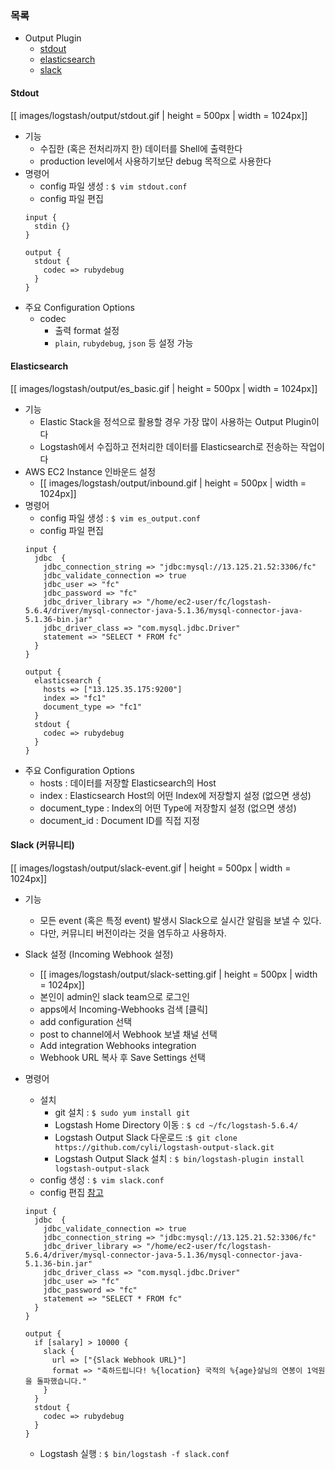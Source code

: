### 목록

* Output Plugin
    * [stdout](#stdout)
    * [elasticsearch](#es)
    * [slack](#slack)

<a name='stdout'></a>
#### Stdout

[[ images/logstash/output/stdout.gif | height = 500px | width = 1024px]]

* 기능
    * 수집한 (혹은 전처리까지 한) 데이터를 Shell에 출력한다
    * production level에서 사용하기보단 debug 목적으로 사용한다
* 명령어
    * config 파일 생성 : `$ vim stdout.conf`
    * config 파일 편집
    ```
    input {
      stdin {}
    }

    output {
      stdout {
        codec => rubydebug
      }
    }
    ```
* 주요 Configuration Options
    * codec
        * 출력 format 설정
        * `plain`, `rubydebug`, `json` 등 설정 가능

<a name='es'></a>
#### Elasticsearch

[[ images/logstash/output/es_basic.gif | height = 500px | width = 1024px]]

* 기능
    * Elastic Stack을 정석으로 활용할 경우 가장 많이 사용하는 Output Plugin이다
    * Logstash에서 수집하고 전처리한 데이터를 Elasticsearch로 전송하는 작업이다
* AWS EC2 Instance 인바운드 설정
    * [[ images/logstash/output/inbound.gif | height = 500px | width = 1024px]]
* 명령어
    * config 파일 생성 : `$ vim es_output.conf`
    * config 파일 편집
    ```
    input {
      jdbc  {
        jdbc_connection_string => "jdbc:mysql://13.125.21.52:3306/fc"
        jdbc_validate_connection => true
        jdbc_user => "fc"
        jdbc_password => "fc"
        jdbc_driver_library => "/home/ec2-user/fc/logstash-5.6.4/driver/mysql-connector-java-5.1.36/mysql-connector-java-5.1.36-bin.jar"
        jdbc_driver_class => "com.mysql.jdbc.Driver"
        statement => "SELECT * FROM fc"
      }
    }

    output {
      elasticsearch {
        hosts => ["13.125.35.175:9200"]
        index => "fc1"
        document_type => "fc1"
      }
      stdout {
        codec => rubydebug
      }
    }
    ```
* 주요 Configuration Options
    * hosts : 데이터를 저장할 Elasticsearch의 Host
    * index : Elasticsearch Host의 어떤 Index에 저장할지 설정 (없으면 생성)
    * document_type : Index의 어떤 Type에 저장할지 설정 (없으면 생성)
    * document_id : Document ID를 직접 지정 

<a name='slack'></a>
#### Slack (커뮤니티)

[[ images/logstash/output/slack-event.gif | height = 500px | width = 1024px]]

* 기능
    * 모든 event (혹은 특정 event) 발생시 Slack으로 실시간 알림을 보낼 수 있다.
    * 다만, 커뮤니티 버전이라는 것을 염두하고 사용하자.

* Slack 설정 (Incoming Webhook 설정)

    * [[ images/logstash/output/slack-setting.gif | height = 500px | width = 1024px]]
    * 본인이 admin인 slack team으로 로그인
    * apps에서 Incoming-Webhooks 검색 [클릭]
    * add configuration 선택
    * post to channel에서 Webhook 보낼 채널 선택
    * Add integration Webhooks integration
    * Webhook URL 복사 후 Save Settings 선택

* 명령어
    * 설치
        * git 설치 : `$ sudo yum install git`
        * Logstash Home Directory 이동 : `$ cd ~/fc/logstash-5.6.4/`
        * Logstash Output Slack 다운로드 :`$ git clone https://github.com/cyli/logstash-output-slack.git`
        * Logstash Output Slack 설치 : `$ bin/logstash-plugin install logstash-output-slack`
    * config 생성 : `$ vim slack.conf`
    * config 편집 [참고](https://discuss.elastic.co/t/output-if-else-configuration-error/39869)
    ```
    input {
      jdbc  {
        jdbc_validate_connection => true
        jdbc_connection_string => "jdbc:mysql://13.125.21.52:3306/fc"
        jdbc_driver_library => "/home/ec2-user/fc/logstash-5.6.4/driver/mysql-connector-java-5.1.36/mysql-connector-java-5.1.36-bin.jar"
        jdbc_driver_class => "com.mysql.jdbc.Driver"
        jdbc_user => "fc"
        jdbc_password => "fc"
        statement => "SELECT * FROM fc"
      }
    }

    output {
      if [salary] > 10000 {
        slack {
          url => ["{Slack Webhook URL}"]
          format => "축하드립니다! %{location} 국적의 %{age}살님의 연봉이 1억원을 돌파했습니다."
        }
      }
      stdout {
        codec => rubydebug
      }
    }
    ```
    * Logstash 실행 : `$ bin/logstash -f slack.conf`